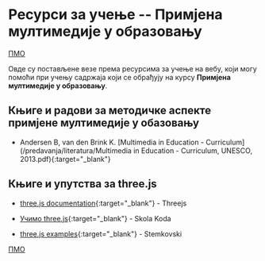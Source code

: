 # Ресурси за учење -- Примјена мултимедије у образовању

[ПМО](/README.md)

Овде су постављене везе према ресурсима за учење на вебу, који могу помоћи при учењу садржаја који се обрађују на курсу **Примјена мултимедије у образовању**.

## Књиге и радови за методичке аспекте примјене мултимедије у обазовању

* Andersen B, van den Brink K. [Multimedia in Education - Curriculum](/predavanja/literatura/Multimedia in Education - Curriculum, UNESCO, 2013.pdf){:target="_blank"}

## Књиге и упутства за three.js  

* [three.js documentation](https://threejs.org/docs/index.html#manual/en/introduction/Creating-a-scene){:target="_blank"} - Threejs

* [Учимо three.js](https://github.com/skolakoda/ucimo-threejs){:target="_blank"} - Skola Koda

* [three.js examples](http://stemkoski.github.io/Three.js/){:target="_blank"} - Stemkovski

[ПМО](/README.md)